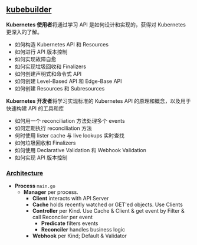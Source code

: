 ## [kubebuilder](https://sigs.k8s.io/kubebuilder)

**Kubernetes 使用者**将通过学习 API 是如何设计和实现的，获得对 Kubernetes 更深入的了解。

- 如何构造 Kubernetes API 和 Resources
- 如何进行 API 版本控制
- 如何实现故障自愈
- 如何实现垃圾回收和 Finalizers
- 如何创建声明式和命令式 API
- 如何创建 Level-Based API 和 Edge-Base API
- 如何创建 Resources 和 Subresources

**Kubernetes 开发者**将学习实现标准的 Kubernetes API 的原理和概念，以及用于快速构建 API 的工具和库

- 如何用一个 reconciliation 方法处理多个 events
- 如何定期执行 reconciliation 方法
- 何时使用 lister cache 与 live lookups 实时查找
- 如何垃圾回收和 Finalizers
- 如何使用 Declarative Validation 和 Webhook Validation
- 如何实现 API 版本控制

### [Architecture](https://book.kubebuilder.io/architecture)

- **Process** `main.go`
  - **Manager** per process.
    - **Client** interacts with API Server
    - **Cache** holds recently watched or GET'ed objects. Use Clients
    - **Controller** per Kind. Use Cache & Client & get event by Filter & call Reconciler per event
      - **Predicate** filters events
      - **Reconciler** handles business logic 
    - **Webhook** per Kind; Default & Validator

